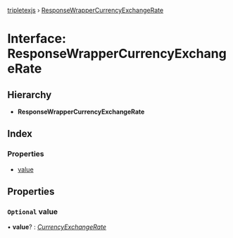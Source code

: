 [tripletexjs](../README.md) › [ResponseWrapperCurrencyExchangeRate](responsewrappercurrencyexchangerate.md)

# Interface: ResponseWrapperCurrencyExchangeRate

## Hierarchy

* **ResponseWrapperCurrencyExchangeRate**

## Index

### Properties

* [value](responsewrappercurrencyexchangerate.md#optional-value)

## Properties

### `Optional` value

• **value**? : *[CurrencyExchangeRate](../modules/currencyexchangerate.md)*
